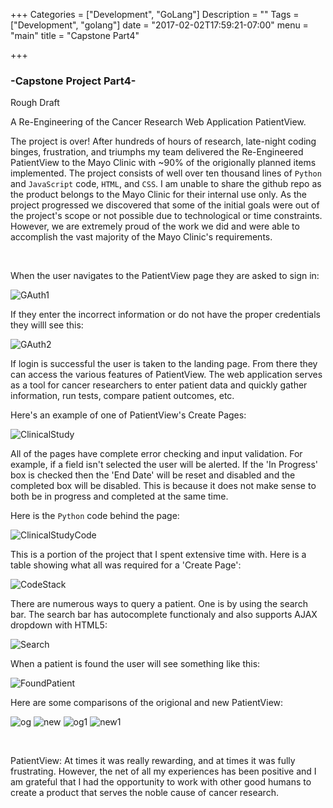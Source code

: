 +++
Categories = ["Development", "GoLang"]
Description = ""
Tags = ["Development", "golang"]
date = "2017-02-02T17:59:21-07:00"
menu = "main"
title = "Capstone Part4"

+++

### -Capstone Project Part4-

Rough Draft

A Re-Engineering of the Cancer Research Web Application PatientView.

The project is over! After hundreds of hours of research, late-night coding binges, frustration, and triumphs my team delivered the Re-Engineered PatientView to the Mayo Clinic with ~90% of the origionally planned items implemented. The project consists of well over ten thousand lines of `Python` and `JavaScript` code, `HTML`, and `CSS`. I am unable to share the github repo as the product belongs to the Mayo Clinic for their internal use only. As the project progressed we discovered that some of the initial goals were out of the project's scope or not possible due to technological or time constraints. However, we are extremely proud of the work we did and were able to accomplish the vast majority of the Mayo Clinic's requirements. 

<br>

When the user navigates to the PatientView page they are asked to sign in:

![GAuth1](/images/pv_4/google_auth1.jpg) 

If they enter the incorrect information or do not have the proper credentials they willl see this:

![GAuth2](/images/pv_4/google_auth2.jpg) 

If login is successful the user is taken to the landing page. From there they can access the various features of PatientView. The web application serves as a tool for cancer researchers to enter patient data and quickly gather information, run tests, compare patient outcomes, etc. 

Here's an example of one of PatientView's Create Pages:

![ClinicalStudy](/images/pv_4/create_clinicalstudy.jpg) 

All of the pages have complete error checking and input validation. For example, if a field isn't selected the user will be alerted. If the 'In Progress' box is checked then the 'End Date' will be reset and disabled and the completed box will be disabled. This is because it does not make sense to both be in progress and completed at the same time. 

Here is the `Python` code behind the page:

![ClinicalStudyCode](/images/pv_4/create_clinicalstudy_code.jpg) 

This is a portion of the project that I spent extensive time with. Here is a table showing what all was required for a 'Create Page':

![CodeStack](/images/pv_4/codestack.jpg) 

There are numerous ways to query a patient. One is by using the search bar. The search bar has autocomplete functionaly and also supports AJAX dropdown with HTML5:

![Search](/images/pv_4/searchbar.jpg) 

When a patient is found the user will see something like this:

![FoundPatient](/images/pv_4/patientfound.jpg) 

Here are some comparisons of the origional and new PatientView:

![og](/images/pv_4/original_pv.jpg) 
![new](/images/pv_4/new_pv.jpg) 
![og1](/images/pv_4/original1_pv.jpg) 
![new1](/images/pv_4/new1_pv.jpg) 

<br>

PatientView: At times it was really rewarding, and at times it was fully frustrating. However, the net of all my experiences has been positive and I am grateful that I had the opportunity to work with other good humans to create a product that serves the noble cause of cancer research. 